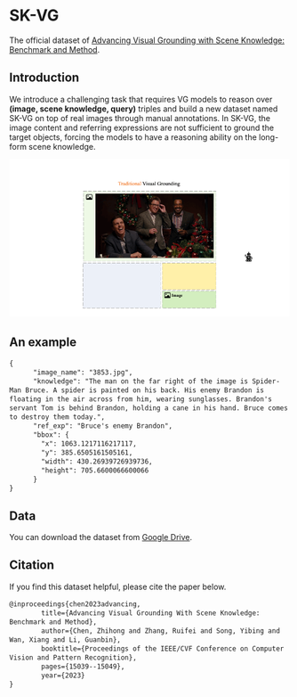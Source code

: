 # SK-VG
The official dataset of [Advancing Visual Grounding with Scene Knowledge: Benchmark and Method](https://openaccess.thecvf.com/content/CVPR2023/papers/Song_Advancing_Visual_Grounding_With_Scene_Knowledge_Benchmark_and_Method_CVPR_2023_paper.pdf).

## Introduction
We introduce a challenging task that requires VG models to reason over **(image, scene knowledge, query)** triples and build a new dataset named SK-VG on top of real images through manual annotations.
In SK-VG, the image content and referring expressions  are not sufficient to ground the target objects, forcing the models to have a reasoning ability on the long-form scene  knowledge.

![image](assets/animation.gif)

## An example
```angular2html
{
      "image_name": "3853.jpg",
      "knowledge": "The man on the far right of the image is Spider-Man Bruce. A spider is painted on his back. His enemy Brandon is floating in the air across from him, wearing sunglasses. Brandon's servant Tom is behind Brandon, holding a cane in his hand. Bruce comes to destroy them today.",
      "ref_exp": "Bruce's enemy Brandon",
      "bbox": {
        "x": 1063.1217116217117,
        "y": 385.6505161505161,
        "width": 430.26939726939736,
        "height": 705.6600066600066
      }
}
```

## Data

You can download the dataset from [Google Drive](https://drive.google.com/file/d/1XShB2JK0WDG_KDRE2obCHuAjkoCmTo4f/view?usp=sharing).

## Citation
If you find this dataset helpful, please cite the paper below.

```angular2html
@inproceedings{chen2023advancing,
        title={Advancing Visual Grounding With Scene Knowledge: Benchmark and Method},
        author={Chen, Zhihong and Zhang, Ruifei and Song, Yibing and Wan, Xiang and Li, Guanbin},
        booktitle={Proceedings of the IEEE/CVF Conference on Computer Vision and Pattern Recognition},
        pages={15039--15049},
        year={2023}
}
```